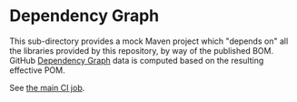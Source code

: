 # Dependency Graph

This sub-directory provides a mock Maven project which "depends on" all the libraries provided by this repository, by way of the published BOM. GitHub [Dependency Graph][0] data is computed based on the resulting effective POM.

See [the main CI job](../../.github/workflows/ci.build-test.yml).

[0]: https://docs.github.com/en/code-security/supply-chain-security/understanding-your-software-supply-chain/about-the-dependency-graph
